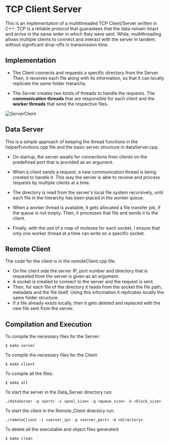 # TCP Client Server

This is an implementation of a multithreaded TCP Client/Server written in C++.
TCP is a reliable protocol that guarantees that the data remain intact and arrive in the same order in which they were sent. While, multithreading allows multiple clients to connect and interact with the server in tandem, without significant drop-offs in transmission time.

## Implementation

- The Client connects and requests a specific directory from the Server. Then, it receives each file along with its information, so that it can locally replicate the same folder hierarchy. 

- The Server creates two kinds of threads to handle the requests. The **communication threads** that are responsible for each client and the **worker threads** that send the respective files.

![ServerClient](https://user-images.githubusercontent.com/73662635/180067338-e6df7da1-c5e4-4f0c-89e2-a787c2d01608.png)

## Data Server

This is a simple approach of keeping the thread functions in the helperFunctions.cpp file and the basic server structure in dataServer.cpp.

- On startup, the server awaits for connections from clients on the predefined port that is provided as an argument.

- When a client sends a request, a new communication thread is being created to handle it. This way the server is able to receive and process requests by multiple clients at a time.

- The directory is read from the server's local file system recursively, until each file in the hierarchy has been placed in the worker queue.

- When a worker thread is available, it gets allocated a file transfer job, if the queue is not empty. Then, it processes that file and sends it to the client.

- Finally, with the use of a map of mutexes for each socket, I ensure that only one worker thread at a time can write on a specific socket.

## Remote Client
The code for the client is in the remoteClient.cpp file.
- On the client side the server IP, port number and directory that is requested from the server is given as an argument. 
- A socket is created to connect to the server and the request is sent. 
- Then, for each file of the directory it reads from the socket the file path, metadata and the file itself. Using this information it replicates locally the same folder structure.
- If a file already exists locally, then it gets deleted and replaced with the new file sent from the server.

## Compilation and Execution

To compile the necessary files for the Server:
```
$ make server
```

To compile the necessary files for the Client:
```
$ make client
```

To compile all the files:
```
$ make all
```

To start the server in the Data_Server directory run:
```
./dataServer -p <port> -s <pool_size> -q <queue_size> -b <block_size>
```

To start the client in the Remote_Client directory run:
```
./remoteClient -i <server_ip> -p <server_port> -d <directory>
```

To delete all the executable and object files generated:
```
$ make clean
```
